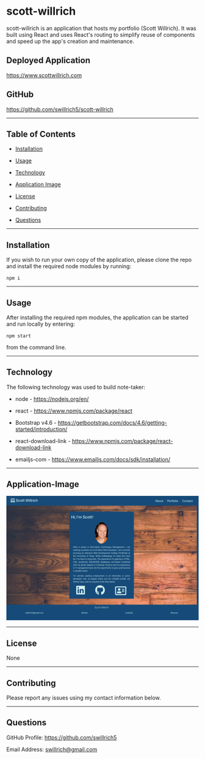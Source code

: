 # scott-willrich

scott-willrich is an application that hosts my portfolio (Scott Willrich). It was built using React and uses React's routing to simplify reuse of components and speed up the app's creation and maintenance.

## Deployed Application
https://www.scottwillrich.com

## GitHub

https://github.com/swillrich5/scott-willrich

---
## Table of Contents

* [Installation](#installation)

* [Usage](#usage)

* [Technology](#technology)

* [Application Image](#Application-Image)

* [License](#license)

* [Contributing](#Contributing)

* [Questions](#Questions)

---

## Installation

If you wish to run your own copy of the application, please clone the repo and install the required node modules by running:

```
npm i
```

---

## Usage

After installing the required npm modules, the application can be started and run locally by entering:

```
npm start
```
from the command line.  

---

## Technology

The following technology was used to build note-taker:

  * node - https://nodejs.org/en/

  * react - https://www.npmjs.com/package/react

  * Bootstrap v4.6 - https://getbootstrap.com/docs/4.6/getting-started/introduction/

  * react-download-link - https://www.npmjs.com/package/react-download-link

  * emailjs-com - https://www.emailjs.com/docs/sdk/installation/

---

## Application-Image

![Image of Deployed Application](./public/images/scott-willrich.png)

---


## License

None

---

## Contributing

Please report any issues using my contact information below.

---

## Questions

GitHub Profile: https://github.com/swillrich5

Email Address: swillrich@gmail.com
